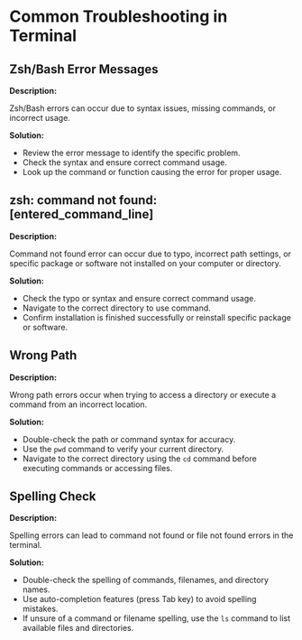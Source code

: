 # Common Troubleshooting in Terminal

## Zsh/Bash Error Messages

**Description:**

Zsh/Bash errors can occur due to syntax issues, missing commands, or incorrect usage.

**Solution:**

- Review the error message to identify the specific problem.
- Check the syntax and ensure correct command usage.
- Look up the command or function causing the error for proper usage.

## zsh: command not found: [entered_command_line]

**Description:**

Command not found error can occur due to typo, incorrect path settings, or specific package or software not installed on your computer or directory.

**Solution:**

- Check the typo or syntax and ensure correct command usage.
- Navigate to the correct directory to use command.
- Confirm installation is finished successfully or reinstall specific package or software.

## Wrong Path

**Description:**

Wrong path errors occur when trying to access a directory or execute a command from an incorrect location.

**Solution:**

- Double-check the path or command syntax for accuracy.
- Use the `pwd` command to verify your current directory.
- Navigate to the correct directory using the `cd` command before executing commands or accessing files.

## Spelling Check

**Description:**

Spelling errors can lead to command not found or file not found errors in the terminal.

**Solution:**

- Double-check the spelling of commands, filenames, and directory names.
- Use auto-completion features (press Tab key) to avoid spelling mistakes.
- If unsure of a command or filename spelling, use the `ls` command to list available files and directories.
